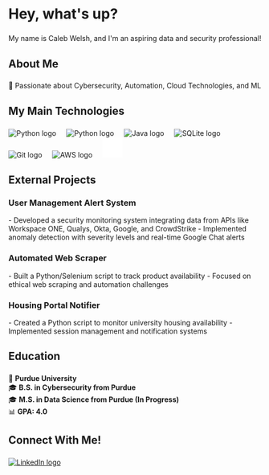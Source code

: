 <h1 align="left">Hey, what's up?</h1>

###  
<p align="left">My name is Caleb Welsh, and I'm an aspiring data and security professional!</p>

###  
<h2 align="left">About Me</h2>  

###  
<p align="left">
🎯 Passionate about Cybersecurity, Automation, Cloud Technologies, and ML
</p>

###  
<h2 align="left">My Main Technologies</h2>  

###  
<div align="left">
<img src="https://cdn.jsdelivr.net/gh/devicons/devicon/icons/python/python-original.svg" height="40" alt="Python logo" />
<img width="12" />
<img src="https://cdn.jsdelivr.net/gh/devicons/devicon@latest/icons/r/r-original.svg" height="40" alt="Python logo" />
<img width="12" />
<img src="https://cdn.jsdelivr.net/gh/devicons/devicon/icons/java/java-original.svg" height="40" alt="Java logo" />
<img width="12" />
<img src="https://cdn.jsdelivr.net/gh/devicons/devicon/icons/sqlite/sqlite-original.svg" height="40" alt="SQLite logo" />
<img width="12" />
<img src="https://cdn.jsdelivr.net/gh/devicons/devicon/icons/git/git-original.svg" height="40" alt="Git logo" />
<img width="12" />
<img src="https://cdn.jsdelivr.net/gh/devicons/devicon@latest/icons/amazonwebservices/amazonwebservices-plain-wordmark.svg" height="40" alt="AWS logo" />
<img width="12" />
<!-- <img src="https://cdn.jsdelivr.net/npm/simple-icons@latest/icons/kalilinux.svg" height="40" alt="Kali Linux logo" /> -->
<img src="kalilinux_white.svg" width="40" alt="Kali Linux logo" />
</div>

<h2 align="left">External Projects</h2>  

###  
<h3>User Management Alert System</h3>  
- Developed a security monitoring system integrating data from APIs like Workspace ONE, Qualys, Okta, Google, and CrowdStrike  
- Implemented anomaly detection with severity levels and real-time Google Chat alerts  

###  
<h3>Automated Web Scraper</h3>  
- Built a Python/Selenium script to track product availability  
- Focused on ethical web scraping and automation challenges  

###  
<h3>Housing Portal Notifier</h3>  
- Created a Python script to monitor university housing availability  
- Implemented session management and notification systems  

###  
<h2 align="left">Education</h2>  

###  
📍 **Purdue University**  
🎓 **B.S. in Cybersecurity from Purdue**  
🎓 **M.S. in Data Science from Purdue (In Progress)**  
📊 **GPA: 4.0**  

###  
<h2 align="left">Connect With Me!</h2>  

###  
<div align="left">
<a href="https://www.linkedin.com/in/caleb-welsh" target="_blank">
<img src="https://raw.githubusercontent.com/maurodesouza/profile-readme-generator/master/src/assets/icons/social/linkedin/default.svg" width="52" height="40" alt="LinkedIn logo" />
</a>
</div>
